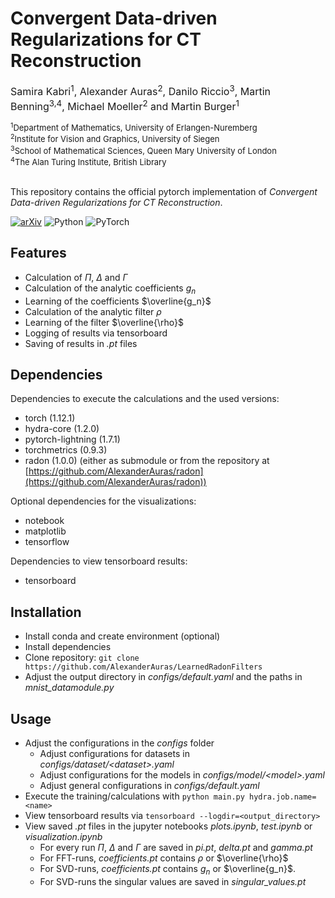 # Convergent Data-driven Regularizations for CT Reconstruction
<font size="3">Samira Kabri<sup>1</sup>, Alexander Auras<sup>2</sup>, Danilo Riccio<sup>3</sup>, Martin Benning<sup>3,4</sup>, Michael Moeller<sup>2</sup> and Martin Burger<sup>1</sup></font>

<font size="2">
<sup>1</sup>Department of Mathematics, University of Erlangen-Nuremberg<br/>
<sup>2</sup>Institute for Vision and Graphics, University of Siegen<br/>
<sup>3</sup>School of Mathematical Sciences, Queen Mary University of London<br/>
<sup>4</sup>The Alan Turing Institute, British Library<br/>
</font><br/>

This repository contains the official pytorch implementation of *Convergent Data-driven Regularizations for CT Reconstruction*.

[![arXiv](http://img.shields.io/badge/arXiv-2212.07786-b31b1b.svg)](https://arxiv.org/abs/2212.07786)
![Python](http://img.shields.io/badge/python-%3E%3D3.8-blue)
![PyTorch](http://img.shields.io/badge/PyTorch-%3E%3D1.12-blue)

## Features
- Calculation of $\Pi$, $\Delta$ and $\Gamma$
- Calculation of the analytic coefficients $g_n$
- Learning of the coefficients $\overline{g_n}$
- Calculation of the analytic filter $\rho$
- Learning of the filter $\overline{\rho}$
- Logging of results via tensorboard
- Saving of results in *.pt* files

## Dependencies
Dependencies to execute the calculations and the used versions:
- torch (1.12.1)
- hydra-core (1.2.0)
- pytorch-lightning (1.7.1)
- torchmetrics (0.9.3)
- radon (1.0.0) (either as submodule or from the repository at [https://github.com/AlexanderAuras/radon](https://github.com/AlexanderAuras/radon))

Optional dependencies for the visualizations: 
- notebook
- matplotlib
- tensorflow

Dependencies to view tensorboard results:
- tensorboard 

## Installation
- Install conda and create environment (optional)
- Install dependencies
- Clone repository: `git clone https://github.com/AlexanderAuras/LearnedRadonFilters`
- Adjust the output directory in *configs/default.yaml* and the paths in *mnist_datamodule.py*

## Usage
- Adjust the configurations in the *configs* folder
    - Adjust configurations for datasets in *configs/dataset/\<dataset\>.yaml*
    - Adjust configurations for the models in *configs/model/\<model\>.yaml*
    - Adjust general configurations in *configs/default.yaml*
- Execute the training/calculations with `python main.py hydra.job.name=<name>`
- View tensorboard results via `tensorboard --logdir=<output_directory>`
- View saved *.pt* files in the jupyter notebooks *plots.ipynb*, *test.ipynb* or *visualization.ipynb*
    - For every run $\Pi$, $\Delta$ and $\Gamma$ are saved in *pi.pt*, *delta.pt* and *gamma.pt* 
    - For FFT-runs, *coefficients.pt* contains $\rho$ or $\overline{\rho}$
    - For SVD-runs, *coefficients.pt* contains $g_n$ or $\overline{g_n}$. 
    - For SVD-runs the singular values are saved in *singular_values.pt* 